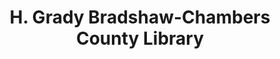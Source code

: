---
layout: repo
title: "H. Grady Bradshaw-Chambers County Library"
id: 11346
permalink: repos/11346/
---
